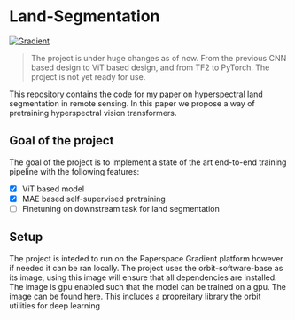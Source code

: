 # Land-Segmentation
[![Gradient](https://assets.paperspace.io/img/gradient-badge.svg)](https://console.paperspace.com/t17q5l89hk/notebook/r2qjh2d2v9c9ft6?file=%2Fland_segmentation.ipynb)

>The project is under huge changes as of now. From the previous CNN based design to ViT based design, and from TF2 to PyTorch. The project is not yet ready for use.

This repository contains the code for my paper on hyperspectral land segmentation in remote sensing.
In this paper we propose a way of pretraining hyperspectral vision transformers.

## Goal of the project
The goal of the project is to implement a state of the art end-to-end training pipeline with the following features:

- [x] ViT based model
- [x] MAE based self-supervised pretraining
- [ ] Finetuning on downstream task for land segmentation

## Setup
The project is inteded to run on the Paperspace Gradient platform however if needed it can be ran locally. The project uses the orbit-software-base as its image, using this image will ensure that all dependencies are installed. The image is gpu enabled such that the model can be trained on a gpu. The image can be found [here](https://hub.docker.com/repository/docker/guorbit/orbit-software-base/general). This includes a propreitary library the orbit utilities for deep learning
